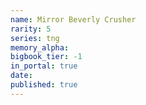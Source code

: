 ```yaml
---
name: Mirror Beverly Crusher
rarity: 5
series: tng
memory_alpha:
bigbook_tier: -1
in_portal: true
date:
published: true
---
```



